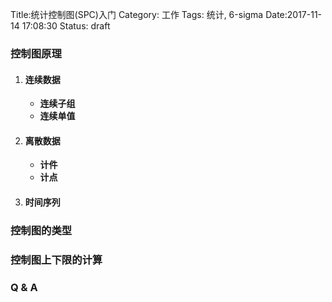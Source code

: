 Title:统计控制图(SPC)入门
Category: 工作
Tags: 统计, 6-sigma
Date:2017-11-14 17:08:30 
Status: draft

### 控制图原理 ###

1. #### 连续数据 ####

	- **连续子组** 
	- **连续单值**

2. #### 离散数据 ####

	- **计件**
	- **计点**
 
3. #### 时间序列 ####

### 控制图的类型 ###

### 控制图上下限的计算 ###

### Q & A ###